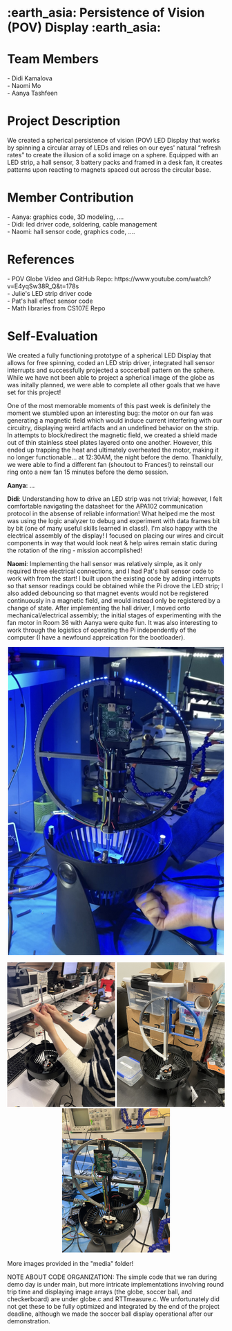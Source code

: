 <h1> :earth_asia:  Persistence of Vision (POV) Display  :earth_asia: </h1>

<h1> Team Members </h1>
- Didi Kamalova <br>
- Naomi Mo <br>
- Aanya Tashfeen <br>

<h1> Project Description </h1>
We created a spherical persistence of vision (POV) LED Display that works by spinning a circular array of LEDs and relies on our eyes' natural “refresh rates” to create the illusion of a solid image on a sphere. Equipped with an LED strip, a hall sensor, 3 battery packs and framed in a desk fan, it creates patterns upon reacting to magnets spaced out across the circular base.

<h1> Member Contribution </h1>
- Aanya: graphics code, 3D modeling, .... <br>
- Didi: led driver code, soldering, cable management <br>
- Naomi: hall sensor code, graphics code, .... <br>

<h1> References </h1>
- POV Globe Video and GitHub Repo: https://www.youtube.com/watch?v=E4yqSw38R_Q&t=178s <br>
- Julie's LED strip driver code <br>
- Pat's hall effect sensor code <br>
- Math libraries from CS107E Repo <br>

<h1> Self-Evaluation </h1>
<p> We created a fully functioning prototype of a spherical LED Display that allows for free spinning, coded an LED strip driver, integrated hall sensor interrupts and successfully projected a soccerball pattern on the sphere. While we have not been able to project a spherical image of the globe as was initally planned, we were able to complete all other goals that we have set for this project! </p>

One of the most memorable moments of this past week is definitely the moment we stumbled upon an interesting bug: the motor on our fan was generating a magnetic field which would induce current interfering with our circuitry, displaying weird artifacts and an undefined behavior on the strip. In attempts to block/redirect the magnetic field, we created a shield made out of thin stainless steel plates layered onto one another. However, this ended up trapping the heat and ultimately overheated the motor, making it no longer functionable... at 12:30AM, the night before the demo. Thankfully, we were able to find a different fan (shoutout to Frances!) to reinstall our ring onto a new fan 15 minutes before the demo session.


**Aanya**: ... 


**Didi**: Understanding how to drive an LED strip was not trivial; however, I felt comfortable navigating the datasheet for the APA102 communication protocol in the absense of reliable information! What helped me the most was using the logic analyzer to debug and experiment with data frames bit by bit (one of many useful skills learned in class!). I'm also happy with the electrical assembly of the display! I focused on placing our wires and circuit components in way that would look neat & help wires remain static during the rotation of the ring - mission accomplished!


**Naomi**: Implementing the hall sensor was relatively simple, as it only required three electrical connections, and I had Pat's hall sensor code to work with from the start! I built upon the existing code by adding interrupts so that sensor readings could be obtained while the Pi drove the LED strip; I also added debouncing so that magnet events would not be registered continuously in a magnetic field, and would instead only be registered by a change of state. After implementing the hall driver, I moved onto mechanical/electrical assembly; the initial stages of experimenting with the fan motor in Room 36 with Aanya were quite fun. It was also interesting to work through the logistics of operating the Pi independently of the computer (I have a newfound appreication for the bootloader).

<p align="center">
  <img src="media/IMG_8513.jpg" title="LED Display" width = "500">
</p>
<p align="center">
  <img src="media/IMG_1285.JPG" title="LED Display" width = "250">
  <img src="media/IMG_8415.jpg" title="LED Display" width = "250">
  <img src="media/IMG_8499.jpg" title="LED Display" width = "250">
</p>


More images provided in the "media" folder!

NOTE ABOUT CODE ORGANIZATION:
The simple code that we ran during demo day is under main, but more intricate implementations involving round trip time and displaying image arrays (the globe, soccer ball, and checkerboard) are under globe.c and RTTmeasure.c. We unfortunately did not get these to be fully optimized and integrated by the end of the project deadline, although we made the soccer ball display operational after our demonstration.
